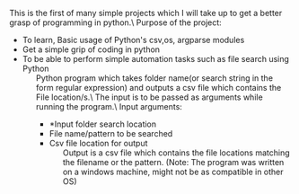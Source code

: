 <body>
    <p>
        This is the first of many simple projects which I will take up to get a better grasp of programming in python.\
        Purpose of the project:
        <ul>
        <li>To learn, Basic usage of Python's csv,os, argparse modules
        <li>Get a simple grip of coding in python
        <li>To be able to perform simple automation tasks such as file search using Python
        <ul \>
    Python program which takes folder name(or search string in the form regular expression) and outputs a csv file which contains the File location/s.\
    The input is to be passed as arguments while running the program.\
    Input arguments:
            <ul>
                <li>*Input folder search location
                <li>File name/pattern to be searched
                <li>Csv file location for output
            <ul \>
        Output is a csv file which contains the file locations matching the filename or the pattern.
        (Note: The program was written on a windows machine, might not be as compatible in other OS)
    <p \>
<body \>
